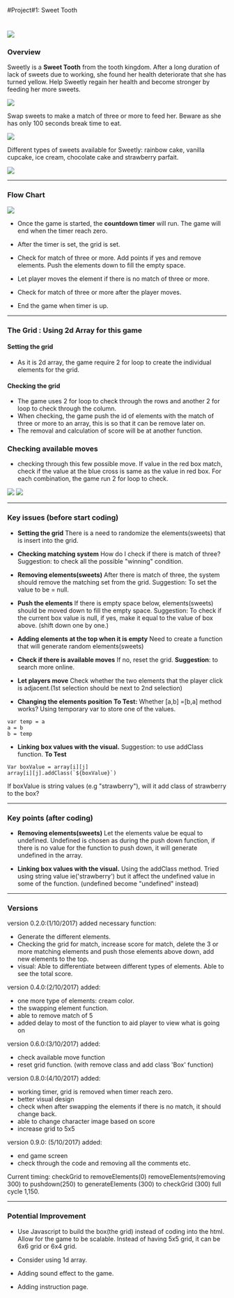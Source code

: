 #Project#1:  Sweet Tooth
<!---
Read Me Contents
-->

# ![](/assets/css/img/whiteteeth.png)



### Overview

Sweetly is a **Sweet Tooth** from the tooth kingdom. After a long duration of lack of sweets due to working, she found her health deteriorate that she has turned yellow. Help Sweetly regain her health and become stronger by feeding her more sweets.

![](/assets/css/img/sweettoothcharacter.png)

Swap sweets to make a match of three or more to feed her. Beware as she has only 100 seconds break time to eat.

![](/assets/css/img/gameplay.png)


Different types of sweets available for Sweetly: rainbow cake, vanilla cupcake, ice cream, chocolate cake and strawberry parfait.

![](/assets/css/img/sweetstype.png)

---

### Flow Chart

![](/flowchart.jpg)

* Once the game is started, the **countdown timer** will run. The game will end when the timer reach zero.
* After the timer is set, the grid is set.  

* Check for match of three or more. Add points if yes and remove elements. Push the elements down to fill the empty space.
* Let player moves the element if there is no match of three or more.
* Check for match of three or more after the player moves.
* End the game when timer is up.
---

### The Grid : Using 2d Array for this game

#### Setting the grid
* As it is 2d array, the game require 2 for loop to create the individual elements for the grid.

#### Checking the grid
* The game uses 2 for loop to check through the rows and another 2 for loop to check through the column.
* When checking, the game push the id of elements with the match of three or more to an array, this is so that it can be remove later on.
* The removal and calculation of score will be at another function.

### Checking available moves
* checking through this few possible move.
If value in the red box match, check if the value at the blue cross is same as the value in red box. For each combination, the game run 2 for loop to check.

![](/assets/css/img/combi1.png)
![](/assets/css/img/combi2.png)

---


### Key issues (before start coding)

* **Setting the grid** There is a need to randomize the elements(sweets) that is insert into the grid.

* **Checking matching system** How do I check if there is match of three?
Suggestion: to check all the possible "winning" condition.

* **Removing elements(sweets)** After there is match of three, the system should remove the matching set from the grid.
Suggestion: To set the value to be = null.

* **Push the elements**
If there is empty space below, elements(sweets) should be moved down to fill the empty space.
Suggestion: To check if the current box value is null, if yes, make it equal to the value of box above. (shift down one by one.)

* **Adding elements at the top when it is empty**
Need to create a function that will generate random elements(sweets)

* **Check if there is available moves** If no, reset the grid.
**Suggestion**: to search more online.

* **Let players move** Check whether the two elements that the player click is adjacent.(1st selection should be next to 2nd selection)

* **Changing the elements position**
**To Test:**
Whether [a,b] =[b,a] method works?
Using temporary var to store one of the values.
```
var temp = a
a = b
b = temp
```

* **Linking box values with the visual.**
Suggestion: to use addClass function.
**To Test**
```
Var boxValue = array[i][j]
array[i][j].addClass(`${boxValue}`)
```
If boxValue is string values (e.g "strawberry"), will it add class of strawberry to the box?

---
### Key points (after coding)

* **Removing elements(sweets)** Let the elements value be equal to undefined. Undefined is chosen as during the push down function, if there is no value for the function to push down, it will generate undefined in the array.

* **Linking box values with the visual.**
Using the addClass method. Tried using string value ie('strawberry') but it affect the undefined value in some of the function. (undefined become "undefined" instead)

---
### Versions

version 0.2.0:(1/10/2017) added necessary function:
* Generate the different elements.
* Checking the grid for match, increase score for match, delete the 3 or more matching elements and push those elements above down, add new elements to the top.
* visual: Able to differentiate between different types of elements. Able to see the total score.

version 0.4.0:(2/10/2017) added:
* one more type of elements: cream color.
* the swapping element function.
* able to remove match of 5
* added delay to most of the function to aid player to view what is going on

version 0.6.0:(3/10/2017) added:
* check available move function
* reset grid function. (with remove class and add class 'Box' function)

version 0.8.0:(4/10/2017) added:
* working timer, grid is removed when timer reach zero.
* better visual design
* check when after swapping the elements if there is no match, it should change back.
* able to change character image based on score
* increase grid to 5x5

version 0.9.0: (5/10/2017) added:
* end game screen
* check through the code and removing all the comments etc.

Current timing: checkGrid to removeElements(0)
removeElements(removing 300) to pushdown(250) to generateElements (300) to checkGrid (300)
full cycle 1,150.

---

### Potential Improvement

* Use Javascript to build the box(the grid) instead of coding into the html. Allow for the game to be scalable. Instead of having 5x5 grid, it can be 6x6 grid or 6x4 grid.

* Consider using 1d array.

* Adding sound effect to the game.

* Adding instruction page.
